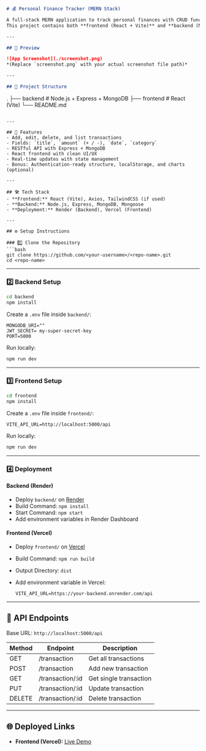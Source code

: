 ```markdown
# 💰 Personal Finance Tracker (MERN Stack)

A full-stack MERN application to track personal finances with CRUD functionality.  
This project contains both **frontend (React + Vite)** and **backend (Node.js + Express + MongoDB)** in a single repository.

---

## 📸 Preview

![App Screenshot](./screenshot.png)  
*(Replace `screenshot.png` with your actual screenshot file path)*

---

## 📂 Project Structure

```

.
├── backend   # Node.js + Express + MongoDB
├── frontend  # React (Vite)
└── README.md

````

---

## 🚀 Features
- Add, edit, delete, and list transactions  
- Fields: `title`, `amount` (+ / -), `date`, `category`  
- RESTful API with Express + MongoDB  
- React frontend with clean UI/UX  
- Real-time updates with state management  
- Bonus: Authentication-ready structure, localStorage, and charts (optional)  

---

## 🛠️ Tech Stack
- **Frontend:** React (Vite), Axios, TailwindCSS (if used)  
- **Backend:** Node.js, Express, MongoDB, Mongoose  
- **Deployment:** Render (Backend), Vercel (Frontend)  

---

## ⚙️ Setup Instructions

### 1️⃣ Clone the Repository
```bash
git clone https://github.com/<your-username>/<repo-name>.git
cd <repo-name>
````

---

### 2️⃣ Backend Setup

```bash
cd backend
npm install
```

Create a `.env` file inside `backend/`:

```env
MONGODB_URI=""
JWT_SECRET= my-super-secret-key
PORT=5000
```

Run locally:

```bash
npm run dev
```

---

### 3️⃣ Frontend Setup

```bash
cd frontend
npm install
```

Create a `.env` file inside `frontend/`:

```env
VITE_API_URL=http://localhost:5000/api
```

Run locally:

```bash
npm run dev
```

---

### 4️⃣ Deployment

#### Backend (Render)

* Deploy `backend/` on [Render](https://render.com/)
* Build Command: `npm install`
* Start Command: `npm start`
* Add environment variables in Render Dashboard

#### Frontend (Vercel)

* Deploy `frontend/` on [Vercel](https://vercel.com/)
* Build Command: `npm run build`
* Output Directory: `dist`
* Add environment variable in Vercel:

  ```env
  VITE_API_URL=https://your-backend.onrender.com/api
  ```

---

## 📡 API Endpoints

Base URL: `http://localhost:5000/api`

| Method | Endpoint           | Description            |
| ------ | ------------------ | ---------------------- |
| GET    | /transaction       | Get all transactions   |
| POST   | /transaction       | Add new transaction    |
| GET    | /transaction/\:id  | Get single transaction |
| PUT    | /transaction/\:id  | Update transaction     |
| DELETE | /transaction/\:id  | Delete transaction     |

---

## 🌐 Deployed Links

* **Frontend (Vercel):** [Live Demo](https://personal-finance-trackers-hazel.vercel.app/)



